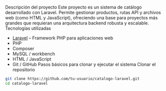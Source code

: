 Descripción del proyecto
Este proyecto es un sistema de catálogo desarrollado con Laravel. Permite gestionar productos, rutas API y archivos web (como HTML y JavaScript), ofreciendo una base para proyectos más grandes que requieran una arquitectura backend robusta y escalable.
Tecnologías utilizadas
- [Laravel](https://laravel.com/) – Framework PHP para aplicaciones web
- PHP 
- Composer
- MySQL / workbench
- HTML / JavaScript
- Git / GitHub
Pasos básicos para clonar y ejecutar el sistema
Clonar el repositorio
```bash
git clone https://github.com/tu-usuario/catalogo-laravel.git
cd catalogo-laravel
